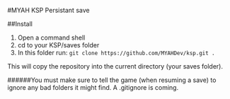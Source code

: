 #MYAH KSP Persistant save

##Install

1. Open a command shell
2. cd to your KSP/saves folder
3. In this folder run: ```git clone https://github.com/MYAHDev/ksp.git .```

This will copy the repository into the current directory (your saves folder).

######You must make sure to tell the game (when resuming a save) to ignore any bad folders it might find. A .gitignore is coming.
